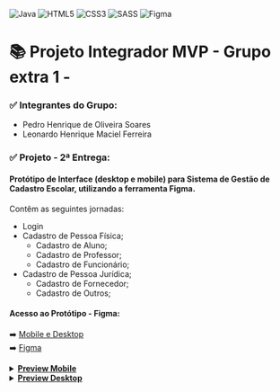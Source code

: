 ![Java](https://img.shields.io/badge/java-%23ED8B00.svg?style=for-the-badge&logo=openjdk&logoColor=white)
![HTML5](https://img.shields.io/badge/html5-%23E34F26.svg?style=for-the-badge&logo=html5&logoColor=white)
![CSS3](https://img.shields.io/badge/css3-%231572B6.svg?style=for-the-badge&logo=css3&logoColor=white)
![SASS](https://img.shields.io/badge/SASS-hotpink.svg?style=for-the-badge&logo=SASS&logoColor=white)
![Figma](https://img.shields.io/badge/figma-%23F24E1E.svg?style=for-the-badge&logo=figma&logoColor=white)

# 📚 Projeto Integrador MVP - Grupo extra 1 - 

### ✅ Integrantes do Grupo:
* Pedro Henrique de Oliveira Soares 
* Leonardo Henrique Maciel Ferreira
### ✅ Projeto - 2ª Entrega:
#### Protótipo de Interface (desktop e mobile) para Sistema de Gestão de Cadastro Escolar, utilizando a ferramenta Figma.
Contêm as seguintes jornadas: 

* Login
* Cadastro de Pessoa Física;
	* Cadastro de Aluno;
	* Cadastro de Professor;
	* Cadastro de Funcionário;
* Cadastro de Pessoa Jurídica;
	* Cadastro de Fornecedor;
	* Cadastro de Outros;


#### Acesso ao Protótipo - Figma: 
:arrow_right: [Mobile e Desktop](https://www.figma.com/proto/yZSPqvS1tuaX735T4js2t3/Grupo-4---PI---SENAC-EAD?page-id=0%3A1&node-id=4-68&viewport=564%2C729%2C0.07&t=KsQweXgnn2Fzq9rx-1&scaling=min-zoom&starting-point-node-id=4%3A68&show-proto-sidebar=1)
<br>
:arrow_right: [Figma](https://www.figma.com/community/file/1373428361842535889/grupo-4-pi-senac-ead)
<br>


<details>
	<summary> <b><u>Preview Mobile</u></b></summary>
	<img src="https://github.com/maoaktree/pi_grupo04/blob/main/docs/preview_mobile/tela1.jpg?raw=true" alt="preview" width="50%"/>
	<img src="https://github.com/maoaktree/pi_grupo04/blob/main/docs/preview_mobile/tela2.jpg?raw=true" alt="preview" width="50%"/>
	<img src="https://github.com/maoaktree/pi_grupo04/blob/main/docs/preview_mobile/tela3.jpg?raw=true" alt="preview" width="50%"/>
	<img src="https://github.com/maoaktree/pi_grupo04/blob/main/docs/preview_mobile/tela4.jpg?raw=true" alt="preview" width="50%"/>
	<img src="https://github.com/maoaktree/pi_grupo04/blob/main/docs/preview_mobile/tela5.jpg?raw=true" alt="preview" width="50%"/>
	<img src="https://github.com/maoaktree/pi_grupo04/blob/main/docs/preview_mobile/tela6.jpg?raw=true" alt="preview" width="50%"/>
	<img src="https://github.com/maoaktree/pi_grupo04/blob/main/docs/preview_mobile/tela7.jpg?raw=true" alt="preview" width="50%"/>
	<img src="https://github.com/maoaktree/pi_grupo04/blob/main/docs/preview_mobile/tela8.jpg?raw=true" alt="preview" width="50%"/>
	<img src="https://github.com/maoaktree/pi_grupo04/blob/main/docs/preview_mobile/tela9.jpg?raw=true" alt="preview" width="50%"/>
	<img src="https://github.com/maoaktree/pi_grupo04/blob/main/docs/preview_mobile/tela10.jpg?raw=true" alt="preview" width="50%"/>
	<img src="https://github.com/maoaktree/pi_grupo04/blob/main/docs/preview_mobile/tela11.jpg?raw=true" alt="preview" width="50%"/>
	<img src="https://github.com/maoaktree/pi_grupo04/blob/main/docs/preview_mobile/tela12.jpg?raw=true" alt="preview" width="50%"/>
	<img src="https://github.com/maoaktree/pi_grupo04/blob/main/docs/preview_mobile/tela13.jpg?raw=true" alt="preview" width="50%"/>
</details> 

<details>
	<summary> <b><u>Preview Desktop</u></b> </summary>
	<img src="https://github.com/maoaktree/pi_grupo04/blob/main/docs/preview_desktop/tela1.png?raw=true" alt="preview" width="100%"/>
	<img src="https://github.com/maoaktree/pi_grupo04/blob/main/docs/preview_desktop/tela2.png?raw=true" alt="preview" width="100%"/>
	<img src="https://github.com/maoaktree/pi_grupo04/blob/main/docs/preview_desktop/tela3.png?raw=true" alt="preview" width="100%"/>
	<img src="https://github.com/maoaktree/pi_grupo04/blob/main/docs/preview_desktop/tela4.png?raw=true" alt="preview" width="100%"/>
	<img src="https://github.com/maoaktree/pi_grupo04/blob/main/docs/preview_desktop/tela6.png?raw=true" alt="preview" width="100%"/>
	<img src="https://github.com/maoaktree/pi_grupo04/blob/main/docs/preview_desktop/tela5.png?raw=true" alt="preview" width="100%"/>
	<img src="https://github.com/maoaktree/pi_grupo04/blob/main/docs/preview_desktop/tela7.png?raw=true" alt="preview" width="100%"/>
	<img src="https://github.com/maoaktree/pi_grupo04/blob/main/docs/preview_desktop/tela8.png?raw=true" alt="preview" width="100%"/>
	<img src="https://github.com/maoaktree/pi_grupo04/blob/main/docs/preview_desktop/tela9.png?raw=true" alt="preview" width="100%"/>
	<img src="https://github.com/maoaktree/pi_grupo04/blob/main/docs/preview_desktop/tela10.png?raw=true" alt="preview" width="100%"/>
	<img src="https://github.com/maoaktree/pi_grupo04/blob/main/docs/preview_desktop/tela11.png?raw=true" alt="preview" width="100%"/>
	<img src="https://github.com/maoaktree/pi_grupo04/blob/main/docs/preview_desktop/tela12.png?raw=true" alt="preview" width="100%"/>
	<img src="https://github.com/maoaktree/pi_grupo04/blob/main/docs/preview_desktop/tela13.png?raw=true" alt="preview" width="100%"/>

</details> 
